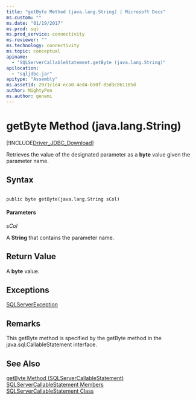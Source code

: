 ```yaml
---
title: "getByte Method (java.lang.String) | Microsoft Docs"
ms.custom: ""
ms.date: "01/19/2017"
ms.prod: sql
ms.prod_service: connectivity
ms.reviewer: ""
ms.technology: connectivity
ms.topic: conceptual
apiname: 
  - "SQLServerCallableStatement.getByte (java.lang.String)"
apilocation: 
  - "sqljdbc.jar"
apitype: "Assembly"
ms.assetid: 2071c1e4-eca0-4ed4-b50f-85d3c861185d
author: MightyPen
ms.author: genemi
---
```

# getByte Method (java.lang.String)
[!INCLUDE[Driver_JDBC_Download](../../../includes/driver_jdbc_download.md)]

  Retrieves the value of the designated parameter as a **byte** value given the parameter name.  
  
## Syntax  
  
```  
  
public byte getByte(java.lang.String sCol)  
```  
  
#### Parameters  
 *sCol*  
  
 A **String** that contains the parameter name.  
  
## Return Value  
 A **byte** value.  
  
## Exceptions  
 [SQLServerException](../../../connect/jdbc/reference/sqlserverexception-class.md)  
  
## Remarks  
 This getByte method is specified by the getByte method in the java.sql.CallableStatement interface.  
  
## See Also  
 [getByte Method &#40;SQLServerCallableStatement&#41;](../../../connect/jdbc/reference/getbyte-method-sqlservercallablestatement.md)   
 [SQLServerCallableStatement Members](../../../connect/jdbc/reference/sqlservercallablestatement-members.md)   
 [SQLServerCallableStatement Class](../../../connect/jdbc/reference/sqlservercallablestatement-class.md)  
  
  
